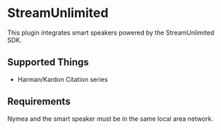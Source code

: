# StreamUnlimited

This plugin integrates smart speakers powered by the StreamUnlimited SDK.

## Supported Things

* Harman/Kardon Citation series


## Requirements

Nymea and the smart speaker must be in the same local area network.

